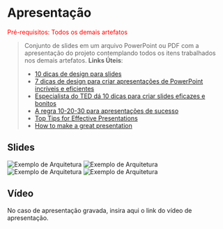 
# Apresentação

<span style="color:red">Pré-requisitos: Todos os demais artefatos</span>


> Conjunto de slides em um arquivo PowerPoint ou PDF
> com a apresentação do projeto contemplando todos os
> itens trabalhados nos demais artefatos. 
> **Links Úteis**:
> - [10 dicas de design para slides](https://rockcontent.com/blog/design-para-slides/)
> - [7 dicas de design para criar apresentações de PowerPoint incríveis e eficientes](https://www.shutterstock.com/pt/blog/7-dicas-de-design-para-criar-apresentacoes-de-powerpoint-incriveis-e-eficientes)
> - [Especialista do TED dá 10 dicas para criar slides eficazes e bonitos](https://soap.com.br/blog/especialista-do-ted-da-10-dicas-para-criar-slides-eficazes-e-bonitos)
> - [A regra 10-20-30 para apresentações de sucesso](https://revistapegn.globo.com/Noticias/noticia/2014/07/regra-10-20-30-para-apresentacoes-de-sucesso.html)
> - [Top Tips for Effective Presentations](https://www.skillsyouneed.com/present/presentation-tips.html)
> - [How to make a great presentation](https://www.ted.com/playlists/574/how_to_make_a_great_presentation)

## Slides

![Exemplo de Arquitetura](./images/slides/1.png)
![Exemplo de Arquitetura](./images/slides/2.png)
![Exemplo de Arquitetura](./images/slides/3.png)
![Exemplo de Arquitetura](./images/slides/4.png)

## Vídeo

No caso de apresentação gravada, insira aqui o link do vídeo de apresentação.